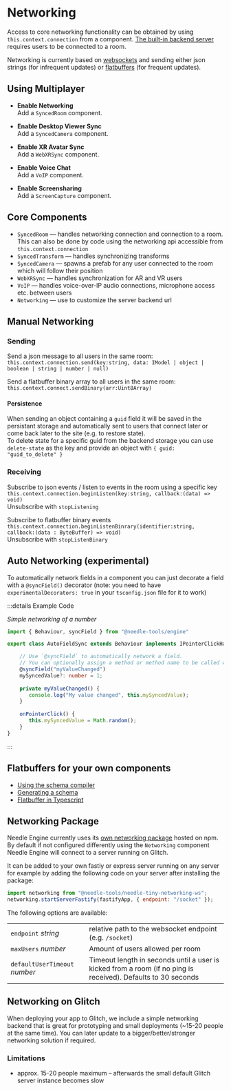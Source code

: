 # Networking

Access to core networking functionality can be obtained by using ``this.context.connection`` from a component. [The built-in backend server](https://glitch.com/edit/#!/needle-tiny-server) requires users to be connected to a room.

Networking is currently based on [websockets](https://github.com/jjxxs/websocket-ts) and sending either json strings (for infrequent updates) or [flatbuffers](https://google.github.io/flatbuffers/) (for frequent updates).

## Using Multiplayer

- **Enable Networking**  
  Add a `SyncedRoom` component.

- **Enable Desktop Viewer Sync**  
  Add a `SyncedCamera` component.

- **Enable XR Avatar Sync**  
  Add a `WebXRSync` component.
  
- **Enable Voice Chat**  
  Add a `VoIP` component.
  
- **Enable Screensharing**  
  Add a `ScreenCapture` component.


## Core Components

- ``SyncedRoom`` — handles networking connection and connection to a room.   
  This can also be done by code using the networking api  accessible from `this.context.connection`
- ``SyncedTransform`` — handles synchronizing transforms
- ``SyncedCamera`` — spawns a prefab for any user connected to the room which will follow their position
- ``WebXRSync`` — handles synchronization for AR and VR users
- ``VoIP`` — handles voice-over-IP audio connections, microphone access etc. between users
- ``Networking`` — use to customize the server backend url


## Manual Networking

### Sending

Send a json message to all users in the same room:   
``this.context.connection.send(key:string, data: IModel | object | boolean | string | number | null)``

Send a flatbuffer binary array to all users in the same room:   
``this.context.connect.sendBinary(arr:Uint8Array)``

#### Persistence
When sending an object containing a `guid` field it will be saved in the persistant storage and automatically sent to users that connect later or come back later to the site (e.g. to restore state).   
To delete state for a specific guid from the backend storage you can use `delete-state` as the key and provide an object with `{ guid: "guid_to_delete" } ` 

### Receiving
Subscribe to json events / listen to events in the room using a specific key  
``this.context.connection.beginListen(key:string, callback:(data) => void)``   
Unsubscribe with ``stopListening``

Subscribe to flatbuffer binary events   
``this.context.connection.beginListenBinrary(identifier:string, callback:(data : ByteBuffer) => void)``   
Unsubscribe with ``stopListenBinary``

## Auto Networking (experimental)

To automatically network fields in a component you can just decorate a field with a ``@syncField()`` decorator (note: you need to have ``experimentalDecorators: true`` in your ``tsconfig.json`` file for it to work)

:::details Example Code


<!-- SAMPLE network color change
*Automatically network a color field. The following script also changes the color randomly on click*
-->


*Simple networking of a number*
```ts
import { Behaviour, syncField } from "@needle-tools/engine"

export class AutoFieldSync extends Behaviour implements IPointerClickHandler {

    // Use `@syncField` to automatically network a field. 
    // You can optionally assign a method or method name to be called when the value changes
    @syncField("myValueChanged")
    mySyncedValue?: number = 1;
    
    private myValueChanged() {
       console.log("My value changed", this.mySyncedValue);
    }
    
    onPointerClick() {
       this.mySyncedValue = Math.random();
    }
}
```
:::

## Flatbuffers for your own components

- [Using the schema compiler](https://google.github.io/flatbuffers/flatbuffers_guide_using_schema_compiler.html)
- [Generating a schema](https://google.github.io/flatbuffers/flatbuffers_guide_writing_schema.html)
- [Flatbuffer in Typescript](https://google.github.io/flatbuffers/flatbuffers_guide_use_typescript.html)



## Networking Package

Needle Engine currently uses its [own networking package](https://fwd.needle.tools/needle-engine/packages/needle-engine-networking) hosted on npm. By default if not configured differently using the `Networking` component Needle Engine will connect to a server running on Glitch.

It can be added to your own fastiy or express server running on any server for example by adding the following code on your server after installing the package:
```js
import networking from "@needle-tools/needle-tiny-networking-ws";
networking.startServerFastify(fastifyApp, { endpoint: "/socket" });
```

The following options are available:

|  |  | 
| -- | -- |
| `endpoint` *string* | relative path to the websocket endpoint (e.g. `/socket`) |
| `maxUsers` *number* | Amount of users allowed per room |
| `defaultUserTimeout` *number* | Timeout length in seconds until a user is kicked from a room (if no ping is received). Defaults to 30 seconds |


## Networking on Glitch

When deploying your app to Glitch, we include a simple networking backend that is great for prototyping and small deployments (~15-20 people at the same time). You can later update to a bigger/better/stronger networking solution if required.  

### Limitations

- approx. 15-20 people maximum – afterwards the small default Glitch server instance becomes slow
